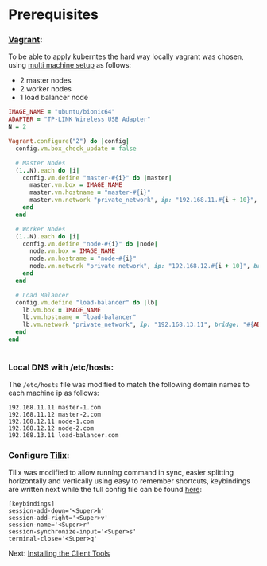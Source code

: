 # Prerequisites

### [Vagrant](https://www.vagrantup.com/):
To be able to apply kuberntes the hard way locally vagrant was chosen, using [multi machine setup](https://github.com/theJaxon/kubernetes-the-hard-way/blob/master/Vagrantfile) as follows:
- 2 master nodes
- 2 worker nodes 
- 1 load balancer node 

```Ruby
IMAGE_NAME = "ubuntu/bionic64"
ADAPTER = "TP-LINK Wireless USB Adapter"
N = 2

Vagrant.configure("2") do |config|
  config.vm.box_check_update = false

  # Master Nodes
  (1..N).each do |i|
    config.vm.define "master-#{i}" do |master|
      master.vm.box = IMAGE_NAME
      master.vm.hostname = "master-#{i}"
      master.vm.network "private_network", ip: "192.168.11.#{i + 10}", bridge: "#{ADAPTER}"
    end
  end

  # Worker Nodes 
  (1..N).each do |i|
    config.vm.define "node-#{i}" do |node|
      node.vm.box = IMAGE_NAME
      node.vm.hostname = "node-#{i}"
      node.vm.network "private_network", ip: "192.168.12.#{i + 10}", bridge: "#{ADAPTER}"
    end
  end

  # Load Balancer 
  config.vm.define "load-balancer" do |lb|
    lb.vm.box = IMAGE_NAME
    lb.vm.hostname = "load-balancer"
    lb.vm.network "private_network", ip: "192.168.13.11", bridge: "#{ADAPTER}"
  end
end
  
```

### Local DNS with /etc/hosts:
The `/etc/hosts` file was modified to match the following domain names to each machine ip as follows:
```
192.168.11.11 master-1.com 
192.168.11.12 master-2.com
192.168.12.11 node-1.com
192.168.12.12 node-2.com
192.168.13.11 load-balancer.com 
```

### Configure [Tilix](https://gnunn1.github.io/tilix-web/):
Tilix was modified to allow running command in sync, easier splitting horizontally and vertically using easy to remember shortcuts, keybindings are written next while the full config file can be found [here](https://gist.github.com/theJaxon/592c33892c52e0e096f73b4e88119d9f):
```
[keybindings]
session-add-down='<Super>h'
session-add-right='<Super>v'
session-name='<Super>r'
session-synchronize-input='<Super>s'
terminal-close='<Super>q'
```

Next: [Installing the Client Tools](02-client-tools.md)
